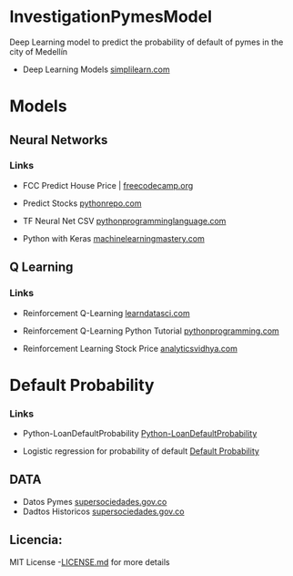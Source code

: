 # InvestigationPymesModel
Deep Learning model to predict the probability of default of pymes  in the city of Medellín

- Deep Learning Models [simplilearn.com](https://www.simplilearn.com/tutorials/deep-learning-tutorial/deep-learning-algorithm)

# Models

## Neural Networks

### Links

- FCC Predict House Price | [freecodecamp.org](https://www.freecodecamp.org/news/how-to-build-your-first-neural-network-to-predict-house-prices-with-keras-f8db83049159/)

- Predict Stocks [pythonrepo.com](https://pythonrepo.com/repo/VivekPa-NeuralNetworkStocks-python-deep-learning)

- TF Neural Net CSV [pythonprogramminglanguage.com](https://pythonprogramminglanguage.com/tensorflow-deep-neural-network-csv/)

- Python with Keras [machinelearningmastery.com](https://machinelearningmastery.com/tutorial-first-neural-network-python-keras/)


## Q Learning

### Links 

- Reinforcement Q-Learning [learndatasci.com](https://www.learndatasci.com/tutorials/reinforcement-q-learning-scratch-python-openai-gym/)

- Reinforcement Q-Learning Python Tutorial [pythonprogramming.com](https://pythonprogramming.net/q-learning-reinforcement-learning-python-tutorial/)

- Reinforcement Learning Stock Price [analyticsvidhya.com](https://www.analyticsvidhya.com/blog/2020/10/reinforcement-learning-stock-price-prediction/)

# Default Probability

### Links

- Python-LoanDefaultProbability [Python-LoanDefaultProbability](https://github.com/BethHilbert/Python-LoanDefaultProbability)

- Logistic regression for probability of default [Default Probability](https://s3.amazonaws.com/assets.datacamp.com/production/course_19197/slides/chapter2.pdf)

## DATA

- Datos Pymes [supersociedades.gov.co](https://www.supersociedades.gov.co/delegatura_aec/Paginas/Base-completa-EF-2019.aspx)
- Dadtos Historicos [supersociedades.gov.co](https://www.supersociedades.gov.co/delegatura_aec/estudios_financieros/Paginas/estados-financieros-historicos.aspx)

## Licencia:

MIT License -[LICENSE.md]() for more details
